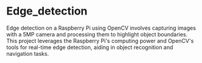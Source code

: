 # Edge_detection
Edge detection on a Raspberry Pi using OpenCV involves capturing images with a 5MP camera and processing them to highlight object boundaries. This project leverages the Raspberry Pi's computing power and OpenCV's tools for real-time edge detection, aiding in object recognition and navigation tasks.
